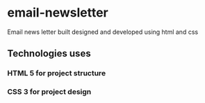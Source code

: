 # email-newsletter
 Email news letter built designed and developed using html and css
 
 ## Technologies uses
 ### HTML 5 for project structure
 ### CSS 3 for project design
